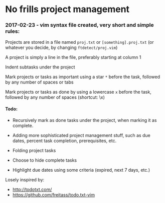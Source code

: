 # No frills project management

### 2017-02-23 - vim syntax file created, very short and simple rules:

Projects are stored in a file named `proj.txt` or `[something].proj.txt` (or whatever you decide, by changing `ftdetect/proj.vim`)

A project is simply a line in the file, preferably starting at column 1

Indent subtasks under the project

Mark projects or tasks as important using a star `*` before the task, followed by any number of spaces or tabs

Mark projects or tasks as done by using a lowercase `x` before the task, followed by any number of spaces (shortcut: \x)

#### Todo:

* Recursively mark as done tasks under the project, when marking it as complete.

* Adding more sophisticated project management stuff, such as due dates, percent task completion, prerequisites, etc.

* Folding project tasks

* Choose to hide complete tasks

* Highlight due dates using some criteria (expired, next 7 days, etc.)


Losely inspired by: 
* http://todotxt.com/
* https://github.com/freitass/todo.txt-vim

